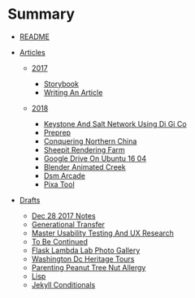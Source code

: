 # Summary
* [README](README.md)

* [Articles]()

  * [2017]()
    * [Storybook](articles/storybook.md)
    * [Writing An Article](articles/writing_an_article.md)

  * [2018]()
  
    * [Keystone And Salt Network Using Di Gi Co](articles/keystone_and_salt_network_using_di_gi_co.md)
    * [Preprep](articles/preprep.md)
    * [Conquering Northern China](articles/conquering_northern_china.md)
    * [Sheepit Rendering Farm](articles/sheepit_rendering_farm.md)
    * [Google Drive On Ubuntu 16 04](articles/google_drive_on_ubuntu_16_04.md)
    * [Blender Animated Creek](articles/blender_animated_creek.md)
    * [Dsm Arcade](articles/dsm_arcade.md)
    * [Pixa Tool](articles/pixa_tool.md)
* [Drafts]()
    * [Dec 28 2017 Notes](articles/dec_28_2017_notes.md)
    * [Generational Transfer](articles/generational_transfer.md)
    * [Master Usability Testing And UX Research](articles/master_usability_testing_and_ux_research.md)
    * [To Be Continued](articles/to_be_continued.md)
    * [Flask Lambda Lab Photo Gallery](articles/flask_lambda_lab_photo_gallery.md)
    * [Washington Dc Heritage Tours](articles/washington_dc_heritage_tours.md)
    * [Parenting Peanut Tree Nut Allergy](articles/parenting_peanut_tree_nut_allergy.md)
    * [Lisp](articles/lisp.md)
    * [Jekyll Conditionals](articles/jekyll_conditionals.md)
